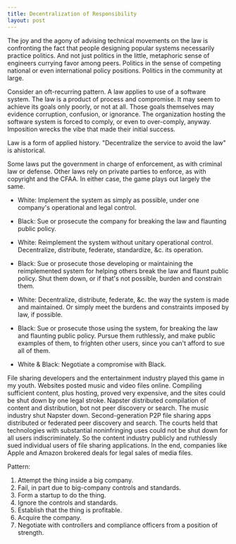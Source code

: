 ```yaml
---
title: Decentralization of Responsibility
layout: post
---
```


The joy and the agony of advising technical movements on the law is confronting the fact that people designing popular systems necessarily practice politics.  And not just politics in the little, metaphoric sense of engineers currying favor among peers.  Politics in the sense of competing national or even international policy positions.  Politics in the community at large.

Consider an oft-recurring pattern.  A law applies to use of a software system.  The law is a product of process and compromise.  It may seem to achieve its goals only poorly, or not at all.  Those goals themselves may evidence corruption, confusion, or ignorance.  The organization hosting the software system is forced to comply, or even to over-comply, anyway.  Imposition wrecks the vibe that made their initial success.

Law is a form of applied history.  "Decentralize the service to avoid the law" is ahistorical.

Some laws put the government in charge of enforcement, as with criminal law or defense.  Other laws rely on private parties to enforce, as with copyright and the CFAA.  In either case, the game plays out largely the same.

- White:  Implement the system as simply as possible, under one company's operational and legal control.

- Black:  Sue or prosecute the company for breaking the law and flaunting public policy.

- White:  Reimplement the system without unitary operational control.  Decentralize, distribute, federate, standardize, &c. its operation.

- Black:  Sue or prosecute those developing or maintaining the reimplemented system for helping others break the law and flaunt public policy.  Shut them down, or if that's not possible, burden and constrain them.

- White:  Decentralize, distribute, federate, &c. the way the system is made and maintained.  Or simply meet the burdens and constraints imposed by law, if possible.

- Black:  Sue or prosecute those using the system, for breaking the law and flaunting public policy.  Pursue them ruthlessly, and make public examples of them, to frighten other users, since you can't afford to sue all of them.

- White & Black:  Negotiate a compromise with Black.

File sharing developers and the entertainment industry played this game in my youth.  Websites posted music and video files online.  Compiling sufficient content, plus hosting, proved very expensive, and the sites could be shut down by one legal stroke.  Napster distributed compilation of content and distribution, bot not peer discovery or search.  The music industry shut Napster down.  Second-generation P2P file sharing apps distributed or federated peer discovery and search.  The courts held that technologies with substantial noninfringing uses could not be shut down for all users indiscriminately.  So the content industry publicly and ruthlessly sued individual users of file sharing applications.  In the end, companies like Apple and Amazon brokered deals for legal sales of media files.

Pattern:
1. Attempt the thing inside a big company.
2. Fail, in part due to big-company controls and standards.
3. Form a startup to do the thing.
4. Ignore the controls and standards.
5. Establish that the thing is profitable.
6. Acquire the company.
7. Negotiate with controllers and compliance officers from a position of strength.
